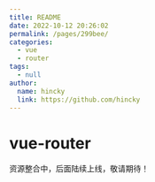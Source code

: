 ```yaml
---
title: README
date: 2022-10-12 20:26:02
permalink: /pages/299bee/
categories: 
  - vue
  - router
tags: 
  - null
author: 
  name: hincky
  link: https://github.com/hincky
---
```

# vue-router



资源整合中，后面陆续上线，敬请期待！